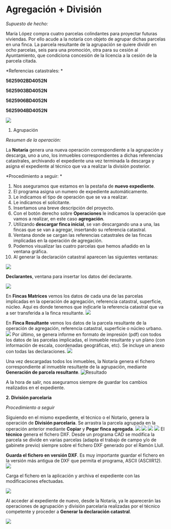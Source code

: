 # Agregación + División

*Supuesto de hecho:*

María López compra cuatro parcelas colindantes para proyectar futuras viviendas. Por ello acude a la notaría con objeto de agrupar dichas parcelas en una finca. La parcela resultante de la agrupación se quiere dividir en ocho parcelas, seis para una promoción, otra para su cesión al Ayuntamiento, que condiciona concesión de la licencia a la cesión de la parcela citada.

*Referencias catastrales: *

**5625902BD4052N**

**5625903BD4052N**

**5625906BD4052N**

**5625904BD4052N**

![](images/ag+div/ag+div1.jpg)

1. Agrupación

*Resumen de la operación:*

La **Notaría** genera una nueva operación correspondiente a la agrupación y descarga, uno a uno, los inmuebles correspondientes a dichas referencias catastrales, archivando el expediente una vez terminada la descarga y asigna el expediente al técnico que va a realizar la división posterior.

*Procedimiento a seguir: *

1. Nos aseguramos que estamos en la pestaña de **nuevo expediente**.
2. El programa asigna un numero de expediente automáticamente.
3. Le indicamos el tipo de operación que se va a realizar.
4. Le indicamos el solicitante.
5. Insertamos una breve descripción del proyecto.
6. Con el botón derecho sobre **Operaciones** le indicamos la operación que vamos a realizar, en este caso **agregación**.
7. Utilizando **descargar finca inicial**, se van descargando una a una, las fincas que se van a agregar, insertando su referencia catastral.
9. Ventana donde se cargan las referencias catastrales de las fincas implicadas en la operación de agregación.
9. Podemos visualizar las cuatro parcelas que hemos añadido en la ventana gráfica.
10. Al generar la declaración catastral aparecen las siguientes ventanas:

![](images/ag+div/ag+div2.jpg)

**Declarantes**, ventana para insertar los datos del declarante.

![](images/ag+div/ag+div3.jpg)

En **Fincas Matrices** vemos los datos de cada una de las parcelas implicadas en la operación de agregación, referencia catastral, superficie, núcleo. Aquí es donde tenemos que indicarle la referencia catastral que va a ser transferida a la finca resultante.
![](images/ag+div/ag+div4.jpg)

En **Finca Resultante** vemos los datos de la parcela resultante de la operación de agregación, referencia catastral, superficie o núcleo urbano.
![](images/ag+div/ag+div5.jpg)
Por último, se genera informe en formato de impresión (pdf) con todos los datos de las parcelas implicadas, el inmueble resultante y un plano (con información de escala, coordenadas geográficas, etc). Se incluye un  anexo con todas  las declaraciones. 
![](images/ag+div/ag+div6.jpg)

Una vez descargadas todos los inmuebles, la Notaría genera el fichero correspondiente al inmueble resultante de la agrupación, mediante **Generación de parcela resultante**.
![Resultado](images/ag+div/ag+div7.jpg)

A la hora de salir, nos aseguramos siempre de guardar los cambios realizados en el expediente.

**2. División parcelaria**

*Procedimiento a seguir*

Siguiendo en el mismo expediente, el técnico o el Notario, genera la operación de **División parcelaria**.
Se arrastra la parcela agrupada en la operación anterior  mediante **Copiar** y **Pegar finca agregada**.
![](images/ag+div/ag+div8.jpg)
![](images/ag+div/ag+div9.jpg)
![](images/ag+div/ag+div10.jpg)
![](images/ag+div/ag+div11.jpg)
El **técnico** genera el fichero DXF. Desde un programa CAD se modifica la parcela se divide en varias parcelas (adapta el trabajo de campo y/o de gabinete previo) siempre sobre el fichero DXF generado por el Ramón Llull.

**Guarda el fichero en versión DXF**.  Es muy importante guardar el fichero en la versión más antigua de DXF que permita el programa, ASCII (ASCIIR12).
![](images/ag+div/ag+div12.jpg)

Carga el fichero en la aplicación y archiva el expediente con las modificaciones efectuadas.

![](images/ag+div/ag+div13.jpg)

Al acceder al expediente de nuevo, desde la Notaría, ya le aparecerán las operaciones de agrupación y división parcelaria realizadas  por el técnico competente y proceder a **Generar la declaración catastral**.

![](images/ag+div/ag+div14.jpg)